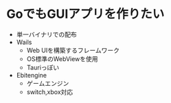 # GoでもGUIアプリを作りたい

- 単一バイナリでの配布
- Wails
  - Web UIを構築するフレームワーク
  - OS標準のWebViewを使用
  - Tauriっぽい
- Ebitengine
  - ゲームエンジン
  - switch,xbox対応
